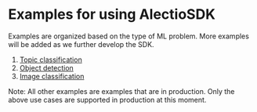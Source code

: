 # Examples for using AlectioSDK

Examples are organized based on the type of ML problem. 
More examples will be added as we further develop the SDK.

1. [Topic classification](./topic_classification)
2. [Object detection](./object_detection)
3. [Image classification](./image_classification)

Note: All other examples are examples that are in production. Only the above use cases are supported in production at this moment.
